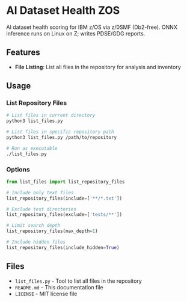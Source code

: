 # AI Dataset Health ZOS

AI dataset health scoring for IBM z/OS via z/0SMF (Db2-free). ONNX inference runs on Linux on Z; writes PDSE/GDG reports.

## Features

- **File Listing**: List all files in the repository for analysis and inventory

## Usage

### List Repository Files

```bash
# List files in current directory
python3 list_files.py

# List files in specific repository path
python3 list_files.py /path/to/repository

# Run as executable
./list_files.py
```

### Options

```python
from list_files import list_repository_files

# Include only text files
list_repository_files(include=['**/*.txt'])

# Exclude test directories
list_repository_files(exclude=['tests/**'])

# Limit search depth
list_repository_files(max_depth=1)

# Include hidden files
list_repository_files(include_hidden=True)
```


## Files

- `list_files.py` - Tool to list all files in the repository
- `README.md` - This documentation file  
- `LICENSE` - MIT license file
